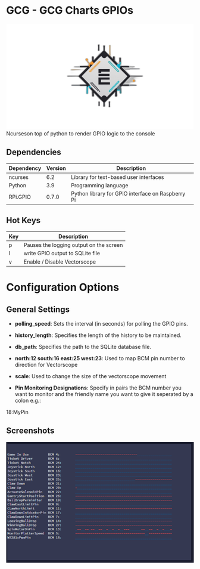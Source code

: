 # GCG - GCG Charts GPIOs
![GCG Logo](/images/GCG_Logo.png)
Ncurseson top of python to render GPIO logic to the console  

## Dependencies

| Dependency | Version | Description                       |
|------------|---------|-----------------------------------|
| ncurses    | 6.2     | Library for text-based user interfaces |
| Python     | 3.9     | Programming language              |
| RPi.GPIO   | 0.7.0   | Python library for GPIO interface on Raspberry Pi |

## Hot Keys 

| Key | Description                       |
|------------|-----------------------------------|
| p    | Pauses the logging output on the screen  |
| l     | write GPIO output to SQLite file             |
| v     | Enable / Disable Vectorscope            |

# Configuration Options

## General Settings

- **polling_speed**: Sets the interval (in seconds) for polling the GPIO pins.
- **history_length**: Specifies the length of the history to be maintained.
- **db_path**: Specifies the path to the SQLite database file.
- **north:12 south:16 east:25 west:23**: Used to map BCM pin number to direction for Vectorscope
- **scale**: Used to change the size of the vectorscope movement 

- **Pin Monitoring Designations**:
Specify in pairs the BCM number you want to monitor and the friendly name you want to give it seperated by a colon e.g.:

18:MyPin


## Screenshots

![Screenshot](/images/GCG_Logging_01.png)
